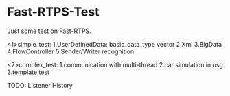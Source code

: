 # Fast-RTPS-Test

Just some test on Fast-RTPS.

<1>simple_test:
1.UserDefinedData:
    basic_data_type
    vector
2.Xml
3.BigData
4.FlowController
5.Sender/Writer recognition

<2>complex_test:
1.communication with multi-thread
2.car simulation in osg
3.template test

TODO:
Listener
History
